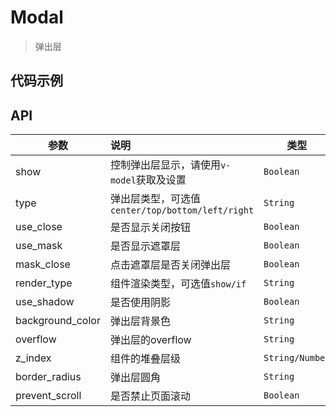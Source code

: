 # Modal

> 弹出层

## 代码示例

<test></test>

<script>
  import test from '@/pages/demo/Modal.vue';

  export default {
    components: {
      test
    }
  }
</script>

## API

| 参数 | 说明 | 类型 | 默认值 |
| ----|:-----| ---- | ---- |
| show | 控制弹出层显示，请使用`v-model`获取及设置  | `Boolean` | - |
| type | 弹出层类型，可选值`center/top/bottom/left/right`  | `String` | `center` |
| use_close | 是否显示关闭按钮 | `Boolean` | `true` |
| use_mask | 是否显示遮罩层 | `Boolean` | `false` |
| mask_close | 点击遮罩层是否关闭弹出层 | `Boolean` | `true` |
| render_type | 组件渲染类型，可选值`show/if` | `String` | `show` |
| use_shadow | 是否使用阴影 | `Boolean` | `true` |
| background_color | 弹出层背景色 | `String` | `#fff` |
| overflow | 弹出层的overflow | `String` | `visible` |
| z_index | 组件的堆叠层级 | `String/Number` | `999` |
| border_radius | 弹出层圆角 | `String` | `0` |
| prevent_scroll | 是否禁止页面滚动 | `Boolean` | `true` |
